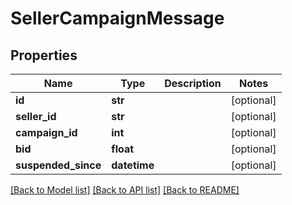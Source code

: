 # SellerCampaignMessage

## Properties
Name | Type | Description | Notes
------------ | ------------- | ------------- | -------------
**id** | **str** |  | [optional] 
**seller_id** | **str** |  | [optional] 
**campaign_id** | **int** |  | [optional] 
**bid** | **float** |  | [optional] 
**suspended_since** | **datetime** |  | [optional] 

[[Back to Model list]](../README.md#documentation-for-models) [[Back to API list]](../README.md#documentation-for-api-endpoints) [[Back to README]](../README.md)


